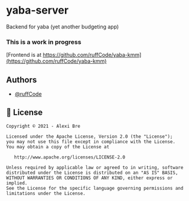 # yaba-server

Backend for yaba (yet another budgeting app)

### This is a work in progress

[Frontend is at https://github.com/ruffCode/yaba-kmm](https://github.com/ruffCode/yaba-kmm)

## Authors

- [@ruffCode](https://www.github.com/ruffCode)

## 📝 License

```
Copyright © 2021 - Alexi Bre

Licensed under the Apache License, Version 2.0 (the "License");
you may not use this file except in compliance with the License.
You may obtain a copy of the License at

   http://www.apache.org/licenses/LICENSE-2.0

Unless required by applicable law or agreed to in writing, software
distributed under the License is distributed on an "AS IS" BASIS,
WITHOUT WARRANTIES OR CONDITIONS OF ANY KIND, either express or implied.
See the License for the specific language governing permissions and
limitations under the License.
```